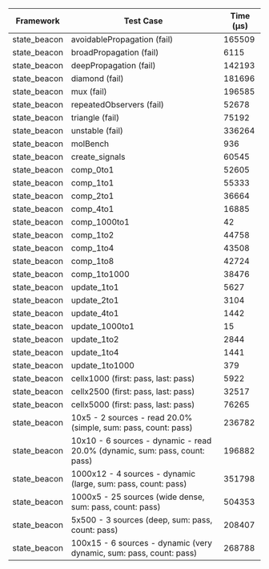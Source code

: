 | Framework | Test Case | Time (μs) |
| --- | --- | --- |
| state_beacon | avoidablePropagation (fail) | 165509 |
| state_beacon | broadPropagation (fail) | 6115 |
| state_beacon | deepPropagation (fail) | 142193 |
| state_beacon | diamond (fail) | 181696 |
| state_beacon | mux (fail) | 196585 |
| state_beacon | repeatedObservers (fail) | 52678 |
| state_beacon | triangle (fail) | 75192 |
| state_beacon | unstable (fail) | 336264 |
| state_beacon | molBench | 936 |
| state_beacon | create_signals | 60545 |
| state_beacon | comp_0to1 | 52605 |
| state_beacon | comp_1to1 | 55333 |
| state_beacon | comp_2to1 | 36664 |
| state_beacon | comp_4to1 | 16885 |
| state_beacon | comp_1000to1 | 42 |
| state_beacon | comp_1to2 | 44758 |
| state_beacon | comp_1to4 | 43508 |
| state_beacon | comp_1to8 | 42724 |
| state_beacon | comp_1to1000 | 38476 |
| state_beacon | update_1to1 | 5627 |
| state_beacon | update_2to1 | 3104 |
| state_beacon | update_4to1 | 1442 |
| state_beacon | update_1000to1 | 15 |
| state_beacon | update_1to2 | 2844 |
| state_beacon | update_1to4 | 1441 |
| state_beacon | update_1to1000 | 379 |
| state_beacon | cellx1000 (first: pass, last: pass) | 5922 |
| state_beacon | cellx2500 (first: pass, last: pass) | 32517 |
| state_beacon | cellx5000 (first: pass, last: pass) | 76265 |
| state_beacon | 10x5 - 2 sources - read 20.0% (simple, sum: pass, count: pass) | 236782 |
| state_beacon | 10x10 - 6 sources - dynamic - read 20.0% (dynamic, sum: pass, count: pass) | 196882 |
| state_beacon | 1000x12 - 4 sources - dynamic (large, sum: pass, count: pass) | 351798 |
| state_beacon | 1000x5 - 25 sources (wide dense, sum: pass, count: pass) | 504353 |
| state_beacon | 5x500 - 3 sources (deep, sum: pass, count: pass) | 208407 |
| state_beacon | 100x15 - 6 sources - dynamic (very dynamic, sum: pass, count: pass) | 268788 |
